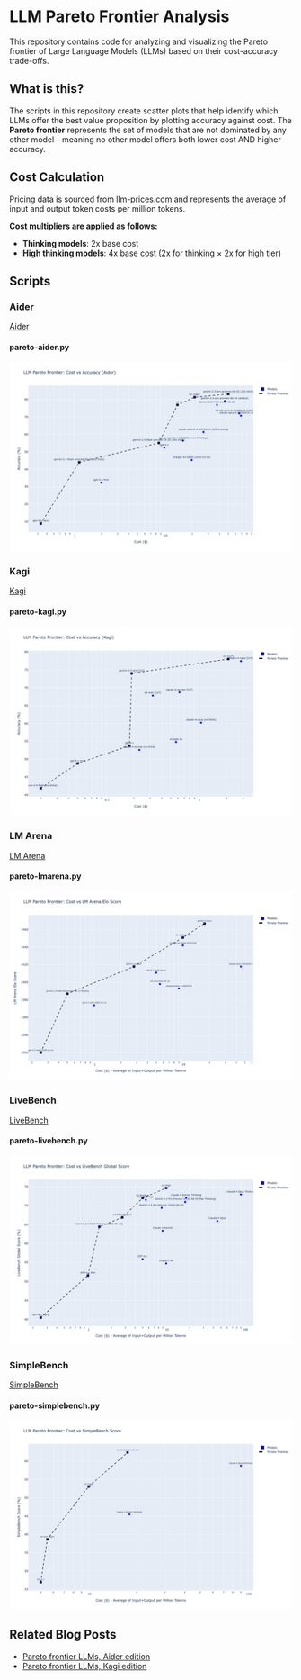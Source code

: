 # LLM Pareto Frontier Analysis

This repository contains code for analyzing and visualizing the Pareto frontier of Large Language Models (LLMs) based on their cost-accuracy trade-offs.

## What is this?

The scripts in this repository create scatter plots that help identify which LLMs offer the best value proposition by plotting accuracy against cost. The **Pareto frontier** represents the set of models that are not dominated by any other model - meaning no other model offers both lower cost AND higher accuracy.

## Cost Calculation

Pricing data is sourced from [llm-prices.com](https://www.llm-prices.com/) and represents the average of input and output token costs per million tokens.

**Cost multipliers are applied as follows:**
- **Thinking models**: 2x base cost
- **High thinking models**: 4x base cost (2x for thinking × 2x for high tier)


## Scripts

### Aider

[Aider](https://aider.chat/docs/leaderboards/)

#### pareto-aider.py

![Aider Pareto Frontier](pareto-aider.png)

### Kagi

[Kagi](https://help.kagi.com/kagi/ai/llm-benchmark.html)

#### pareto-kagi.py

![Kagi Pareto Frontier](pareto-kagi.png)

### LM Arena

[LM Arena](https://lmarena.ai/)

#### pareto-lmarena.py

![LM Arena Pareto Frontier](pareto-lmarena.png)

### LiveBench

[LiveBench](https://livebench.ai/)

#### pareto-livebench.py

![LiveBench Pareto Frontier](pareto-livebench.png)

### SimpleBench

[SimpleBench](https://simple-bench.com/)

#### pareto-simplebench.py

![SimpleBench Pareto Frontier](pareto-simplebench.png)


## Related Blog Posts

- [Pareto frontier LLMs, Aider edition](https://samek.fyi/pareto-frontier-llms-aider-edition/)
- [Pareto frontier LLMs, Kagi edition](https://samek.fyi/pareto-frontier-models-kagi-edition/)

